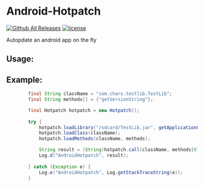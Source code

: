 # Android-Hotpatch
[![Github All Releases](https://img.shields.io/github/downloads/charslab/Android-Hotpatch/total.svg)]()
[![license](https://img.shields.io/github/license/mashape/apistatus.svg)]()

Autopdate an android app on the fly

## Usage: 

## Example:


```JAVA
        final String className = "com.chars.testlib.TestLib";
        final String methods[] = {"getVersionString"};

        final Hotpatch hotpatch = new Hotpatch();
        
        try {
            hotpatch.loadLibrary("/sdcard/TestLib.jar", getApplicationContext());
            hotpatch.loadClass(className);
            hotpatch.loadMethods(className, methods);

            String result = (String)hotpatch.call(className, methods[0]);
            Log.d("AndroidHotpatch", result);
            
        } catch (Exception e) {
            Log.e("AndroidHotpatch", Log.getStackTraceString(e));
        }
```



